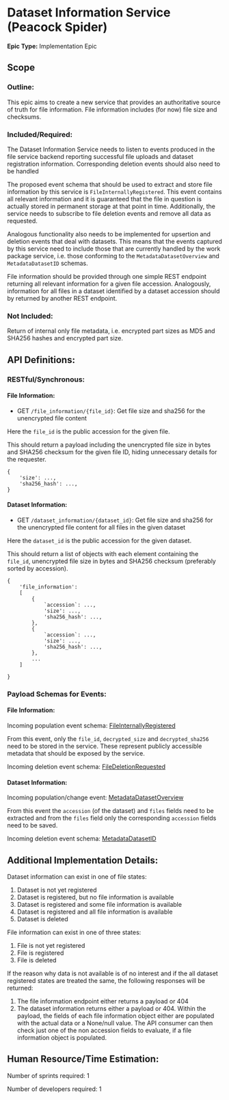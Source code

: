 # Dataset Information Service (Peacock Spider)
**Epic Type:** Implementation Epic

## Scope
### Outline:

This epic aims to create a new service that provides an authoritative source of truth for file information.
File information includes (for now) file size and checksums.

### Included/Required:
    
The Dataset Information Service needs to listen to events produced in the file service backend reporting successful file uploads and dataset registration information.
Corresponding deletion events should also need to be handled

The proposed event schema that should be used to extract and store file information by this service is `FileInternallyRegistered`.
This event contains all relevant information and it is guaranteed that the file in question is actually stored in permanent storage at that point in time.
Additionally, the service needs to subscribe to file deletion events and remove all data as requested.

Analogous functionality also needs to be implemented for upsertion and deletion events that deal with datasets. This means that the events captured by this service need to include those that are currently handled by the work package service, i.e. those conforming to the `MetadataDatasetOverview` and `MetadataDatasetID` schemas. 

File information should be provided through one simple REST endpoint returning all relevant information for a given file accession.
Analogously, information for all files in a dataset identified by a dataset accession should by returned by another REST endpoint.

### Not Included:
 
Return of internal only file metadata, i.e. encrypted part sizes as MD5 and SHA256 hashes and encrypted part size.

## API Definitions:

### RESTful/Synchronous:

#### File Information:
- GET `/file_information/{file_id}`: Get file size and sha256 for the unencrypted file content

Here the `file_id` is the public accession for the given file.

This should return a payload including the unencrypted file size in bytes and SHA256 checksum for the given file ID,
hiding unnecessary details for the requester.
```
{
    'size': ...,
    'sha256_hash': ...,
}
```

#### Dataset Information:
- GET `/dataset_information/{dataset_id}`: Get file size and sha256 for the unencrypted file content for all files in the given dataset

Here the `dataset_id` is the public accession for the given dataset.

This should return a list of objects with each element containing the `file_id`, unencrypted file size in bytes and SHA256 checksum (preferably sorted by accession).
```
{
    'file_information':
    [
        {
            `accession`: ...,    
            'size': ...,
            'sha256_hash': ...,
        },
        {
            `accession`: ...,    
            'size': ...,
            'sha256_hash': ...,
        },
        ...
    ]

}
```

### Payload Schemas for Events:

#### File Information:
Incoming population event schema: [FileInternallyRegistered](https://github.com/ghga-de/ghga-event-schemas/blob/faf00f361facc4195f2b9e9a0a69ec9645464bc3/src/ghga_event_schemas/pydantic_.py#L270-L273)

From this event, only the `file_id`, `decrypted_size` and `decrypted_sha256` need to be stored in the service.
These represent publicly accessible metadata that should be exposed by the service.

Incoming deletion event schema: [FileDeletionRequested](https://github.com/ghga-de/ghga-event-schemas/blob/faf00f361facc4195f2b9e9a0a69ec9645464bc3/src/ghga_event_schemas/pydantic_.py#L372-L381)

#### Dataset Information:

Incoming population/change event: [MetadataDatasetOverview](https://github.com/ghga-de/ghga-event-schemas/blob/54467290f2b61f2826de13a9aa78181ac38a08b8/src/ghga_event_schemas/pydantic_.py#L75-L89)

From this event the `accession` (of the dataset) and `files` fields need to be extracted and from the `files` field only the corresponding `accession` fields need to be saved.

Incoming deletion event schema: [MetadataDatasetID](https://github.com/ghga-de/ghga-event-schemas/blob/54467290f2b61f2826de13a9aa78181ac38a08b8/src/ghga_event_schemas/pydantic_.py#L51-L54)

## Additional Implementation Details:

Dataset information can exist in one of file states:

1) Dataset is not yet registered
2) Dataset is registered, but no file information is available
3) Dataset is registered and some file information is available
4) Dataset is registered and all file information is available
5) Dataset is deleted

File information can exist in one of three states:

1) File is not yet registered
2) File is registered
3) File is deleted

If the reason why data is not available is of no interest and if the all dataset registered states are treated the same, the following responses will be returned:

1) The file information endpoint either returns a payload or 404
2) The dataset information returns either a payload or 404. Within the payload, the fields of each file information object either are populated with the actual data or a None/null value. The API consumer can then check just one of the non accession fields to evaluate, if a file information object is populated. 

## Human Resource/Time Estimation:

Number of sprints required: 1

Number of developers required: 1
